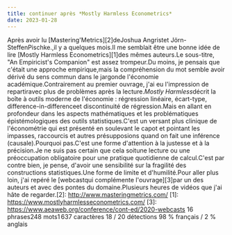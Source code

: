```yaml
---
title: continuer après *Mostly Harmless Econometrics*
date: 2023-01-28
---
```


Après avoir lu [Mastering'Metrics][2]deJoshua Angristet Jörn-SteffenPischke.,il y a quelques mois.Il me semblait être une bonne idée de lire [Mostly Harmless Econometrics][1]des mêmes auteurs.Le sous-titre, "An Empiricist's Companion" est assez trompeur.Du moins, je pensais que c'était une approche empirique,mais la compréhension du mot semble avoir dérivé du sens commun dans le jargonde l'économie académique.Contrairement au premier ouvrage, j'ai eu l'impression de repartiravec plus de problèmes après la lecture.*Mostly Harmless*décrit la boîte à outils moderne de l'économie : régression linéaire, écart-type, difference-in-differenceet discontinuité de régression.Mais en allant en profondeur dans les aspects mathématiques et les problématiques épistémologiques des outils statistiques.C'est un versant plus clinique de l'économétrie qui est présenté en soulevant le capot et pointant les impasses, raccourcis et autres présupposions quand on fait une inférence (causale).Pourquoi 
pas.C'est une forme d'attention à la justesse et à la précision.Je ne suis pas certain que cela soitune lecture ou une préoccupation obligatoire pour une pratique quotidienne de calcul.C'est par contre bien, je pense, d'avoir une sensibilité sur la fragilité des constructions statistiques.Une forme de limite et d'humilité.Pour aller plus loin, j'ai repéré le [webcastqui complémente l'ouvrage][3]par un des auteurs et avec des pontes du domaine.Plusieurs heures de vidéos que j'ai hâte de regarder.[2]: http://www.masteringmetrics.com/ [1]: https://www.mostlyharmlesseconometrics.com/ [3]: https://www.aeaweb.org/conference/cont-ed/2020-webcasts
16 phrases248 mots1 637 caractères
18 / 20 détections
98 % français / 2 % anglais

